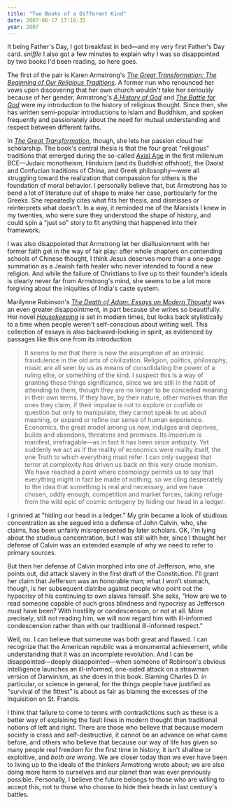 ```yaml
---
title: "Two Books of a Different Kind"
date: 2007-06-17 17:16:35
year: 2007
---
```

It being Father's Day, I got breakfast in bed—and my very first Father's Day card.  *sniffle* I also got a few minutes to explain why I was so disappointed by two books I'd been reading, so here goes.

The first of the pair is Karen Armstrong's <a href="http://www.amazon.com/Great-Transformation-Beginning-Religious-Traditions/dp/0385721242"><cite>The Great Transformation: The Beginning of Our Religious Traditions</cite></a>.  A former nun who renounced her vows upon discovering that her own church wouldn't take her seriously because of her gender, Armstrong's <a href="http://www.amazon.com/History-God-000-Year-Christianity-Armstrong/dp/0517223120"><cite>A History of God</cite></a> and <a href="http://www.amazon.com/Battle-God-Karen-Armstrong/dp/0345391691"><cite>The Battle for God</cite></a> were my introduction to the history of religious thought.  Since then, she has written semi-popular introductions to Islam and Buddhism, and spoken frequently and passionately about the need for mutual understanding and respect between different faiths.

In <a href="http://www.amazon.com/Great-Transformation-Beginning-Religious-Traditions/dp/0385721242"><cite>The Great Transformation</cite></a>, though, she lets her passion cloud her scholarship.  The book's central thesis is that the four great "religious" traditions that emerged during the so-called <a href="http://en.wikipedia.org/wiki/Axial_Age">Axial Age</a> in the first millenium BCE—Judaic monotheism, Hinduism (and its Buddhist offshoot), the Daoist and Confucian traditions of China, and Greek philosophy—were all struggling toward the realization that compassion for others is the foundation of moral behavior.  I personally believe that, but Armstrong has to bend a lot of literature out of shape to make her case, particularly for the Greeks.  She repeatedly cites what fits her thesis, and dismisses or reinterprets what doesn't.  In a way, it reminded me of the Marxists I knew in my twenties, who were sure they understood the shape of history, and could spin a "just so" story to fit anything that happened into their framework.

I was also disappointed that Armstrong let her disillusionment with her former faith get in the way of fair play: after whole chapters on contending schools of Chinese thought, I think Jesus deserves more than a one-page summation as a Jewish faith healer who never intended to found a new religion.  And while the failure of Christians to live up to their founder's ideals is clearly never far from Armstrong's mind, she seems to be a lot more forgiving about the iniquities of India's caste system.

Marilynne Robinson's <a href="http://www.amazon.com/Death-Adam-Essays-Modern-Thought/dp/0312425325"><cite>The Death of Adam: Essays on Modern Thought</cite></a> was an even greater disappointment, in part because she writes so beautifully.  Her novel <a href="http://www.amazon.com/Housekeeping-Novel-Marilynne-Robinson/dp/0312424094"><cite>Housekeeping</cite></a> is set in modern times, but looks back stylistically to a time when people weren't self-conscious about writing well.  This collection of essays is also backward-looking in spirit, as evidenced by passages like this one from its introduction:
<blockquote> It seems to me that there is now the assumption of an intrinsic fraudulence in the old arts of civilization.  Religion, politics, philosophy, music are all seen by us as means of consolidating the power of a ruling elite, or something of the kind.  I suspect this is a way of granting these things significance, since we are still in the habit of attending to them, though they are no longer to be conceded meaning in their own terms.  If they have, by their nature, other motives than the ones they claim, if their impulse is not to explore or confide or question but only to manipulate, they cannot speak to us about meaning, or expand or refine our sense of human experience. Economics, the great model among us now, indulges and deprives, builds and abandons, threatens and promises.  Its imperium is manifest, irrefragable—as in fact it has been since antiquity.  Yet suddenly we act as if the reality of economics were reality itself, the one Truth to which everything must refer.  I can only suggest that terror at complexity has driven us back on this very crude monism.  We have reached a point where cosmology permits us to say that everything might in fact be made of nothing, so we cling desperately to the idea that something is real and necessary, and we have chosen, oddly enough, competition and market forces, taking refuge from the wild epic of cosmic ontogeny by hiding our head in a ledger. </blockquote>
I grinned at "hiding our head in a ledger."  My grin became a look of studious concentration as she segued into a defense of John Calvin, who, she claims, has been unfairly misrepresented by later scholars. OK, I'm lying about the studious concentration, but I was still with her, since I thought her defense of Calvin was an extended example of why we need to refer to primary sources.

But then her defense of Calvin morphed into one of Jefferson, who, she points out, did attack slavery in the first draft of the Constitution.  I'll grant her claim that Jefferson was an honorable man; what I won't stomach, though, is her subsequent diatribe against people who point out the hypocrisy of his continuing to own slaves himself.  She asks, "How are we to read someone capable of such gross blindness and hypocrisy as Jefferson must have been?  With hostility or condescension, or not at all.  More precisely, still not reading him, we will now regard him with ill-informed condescension rather than with our traditional ill-informed respect."

Well, no.  I can believe that someone was both great and flawed.  I can recognize that the American republic was a monumental achievement, while understanding that it was an incomplete revolution.  And I can be disappointed—deeply disappointed—when someone of Robinson's obvious intelligence launches an ill-informed, one-sided attack on a strawman version of Darwinism, as she does in this book.  Blaming Charles D. in particular, or science in general, for the things people have justified as "survival of the fittest" is about as fair as blaming the excesses of the Inquisition on St. Francis.

I think that failure to come to terms with contradictions such as these is a better way of explaining the fault lines in modern thought than traditional notions of left and right.  There are those who believe that because modern society is crass and self-destructive, it cannot be an advance on what came before, and others who believe that because our way of life has given so many people real freedom for the first time in history, it isn't shallow or exploitive, and <em>both are wrong</em>.  We are closer today than we ever have been to living up to the ideals of the thinkers Armstrong wrote about; we are also doing more harm to ourselves and our planet than was ever previously possible.  Personally, I believe the future belongs to those who are willing to accept this, not to those who choose to hide their heads in last century's battles.
